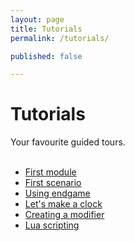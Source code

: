 ```yaml
---
layout: page
title: Tutorials
permalink: /tutorials/

published: false

---
```


<div class="page" markdown="1">

# Tutorials

Your favourite guided tours.
<br><br>
- [First module](https://docs.theoutcomeproject.com/guides/first-module)
- [First scenario](https://docs.theoutcomeproject.com/guides/first-scenario)
- [Using endgame](https://docs.theoutcomeproject.com/guides/using-endgame)
- [Let's make a clock](https://docs.theoutcomeproject.com/guides/clock)
- [Creating a modifier](https://docs.theoutcomeproject.com/guides/modifier)
- [Lua scripting](https://docs.theoutcomeproject.com/guides/lua-scripting)

</div>
